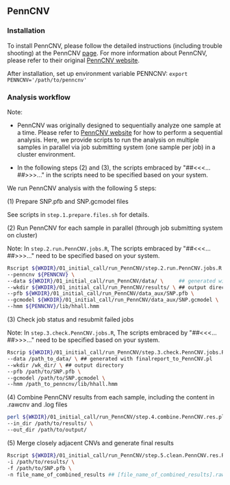 ## PennCNV

### Installation

To install PennCNV, please follow the detailed instructions (including trouble shooting) at the PennCNV [page](http://penncnv.openbioinformatics.org/en/latest/user-guide/install/). For more information about PennCNV, please refer to their original [PennCNV website](http://penncnv.openbioinformatics.org/en/latest/).

After installation, set up environment variable PENNCNV: `export PENNCNV='/path/to/penncnv'`

### Analysis workflow

Note: 

- PennCNV was originally designed to sequentially analyze one sample at a time. Please refer to [PennCNV website](http://penncnv.openbioinformatics.org/en/latest/) for how to perform a sequential analysis. Here, we provide scripts to run the analysis on multiple samples in parallel via job submitting system (one sample per job) in a cluster environment. 

- In the following steps (2) and (3), the scripts embraced by "##<<<... ##>>>..." in the scripts need to be specified based on your system.

We run PennCNV analysis with the following 5 steps:

(1) Prepare SNP.pfb and SNP.gcmodel files

See scripts in `step.1.prepare.files.sh` for details.






(2) Run PennCNV for each sample in parallel (through job submitting system on cluster)

Note: In `step.2.run.PennCNV.jobs.R`, The scripts embraced by "##<<<... ##>>>..." need to be specified based on your system.

```sh 
Rscript ${WKDIR}/01_initial_call/run_PennCNV/step.2.run.PennCNV.jobs.R \
--penncnv ${PENNCNV} \
--data ${WKDIR}/01_initial_call/run_PennCNV/data/ \     ## generated with finalreport_to_PennCNV.pl
--wkdir ${WKDIR}/01_initial_call/run_PennCNV/results/ \ ## output directory
--pfb ${WKDIR}/01_initial_call/run_PennCNV/data_aux/SNP.pfb \
--gcmodel ${WKDIR}/01_initial_call/run_PennCNV/data_aux/SNP.gcmodel \
--hmm ${PENNCNV}/lib/hhall.hmm
```

(3) Check job status and resubmit failed jobs

Note: In `step.3.check.PennCNV.jobs.R`, The scripts embraced by "##<<<... ##>>>..." need to be specified based on your system.

```sh
Rscrip ${WKDIR}/01_initial_call/run_PennCNV/step.3.check.PennCNV.jobs.R \
--data /path_to_data/ \ ## generated with finalreport_to_PennCNV.pl
--wkdir /wk_dir/ \ ## output directory
--pfb /path/to/SNP.pfb \
--gcmodel /path/to/SNP.gcmodel \
--hmm /path_to_penncnv/lib/hhall.hmm
```

(4) Combine PennCNV results from each sample, including the content in .rawcnv and .log files
```sh
perl ${WKDIR}/01_initial_call/run_PennCNV/step.4.combine.PennCNV.res.pl \
--in_dir /path/to/results/ \
--out_dir /path/to/output/
```

(5) Merge closely adjacent CNVs and generate final results
```sh
Rscript ${WKDIR}/01_initial_call/run_PennCNV/step.5.clean.PennCNV.res.R \
-i /path/to/results/ \
-f /path/to/SNP.pfb \
-n file_name_of_combined_results ## [file_name_of_combined_results].rawcnv from step 4
```
